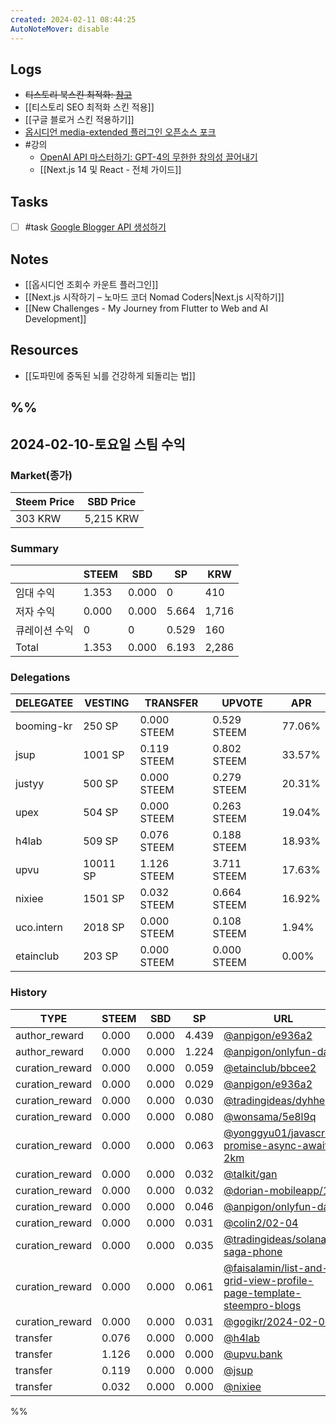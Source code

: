 ```yaml
---
created: 2024-02-11 08:44:25
AutoNoteMover: disable
---
```


## Logs
- ~~티스토리 북스킨 최적화: [참고](https://rtreasury.tistory.com/entry/%EB%B6%81%ED%81%B4%EB%9F%BD%EC%8A%A4%ED%82%A8-%EC%B4%88%EA%B8%B0%EC%84%A4%EC%A0%95)~~
- [[티스토리 SEO 최적화 스킨 적용]]
- [[구글 블로거 스킨 적용하기]]
- [옵시디언 media-extended 플러그인 오픈소스 포크](https://github.com/anpigon/media-extended)
- #강의
	- [OpenAI API 마스터하기: GPT-4의 무한한 창의성 끌어내기](https://kmooc.udemy.com/course/mastering-openai-korean/)
	- [[Next.js 14 및 React - 전체 가이드]]

## Tasks
- [ ] #task [Google Blogger API 생성하기](https://ux.stories.pe.kr/281)

## Notes
- [[옵시디언 조회수 카운트 플러그인]]
- [[Next.js 시작하기 – 노마드 코더 Nomad Coders|Next.js 시작하기]]
- [[New Challenges - My Journey from Flutter to Web and AI Development]]

## Resources
- [[도파민에 중독된 뇌를 건강하게 되돌리는 법]]

%%
---

## 2024-02-10-토요일 스팀 수익

### Market(종가)
| Steem Price | SBD Price |
| --- | --- |
| 303 KRW | 5,215 KRW |

### Summary
| | STEEM | SBD | SP | KRW |
| --- | --- | --- | --- |--- |
| 임대 수익 | 1.353 | 0.000 | 0 | 410 |
| 저자 수익 | 0.000 | 0.000 | 5.664 | 1,716 |
| 큐레이션 수익 | 0 | 0 | 0.529 | 160 |
| Total | 1.353 | 0.000 | 6.193 | 2,286 |

### Delegations
| DELEGATEE | VESTING | TRANSFER | UPVOTE | APR |
| --- | --- | --- | --- | --- |
| booming-kr | 250 SP | 0.000 STEEM | 0.529 STEEM | 77.06% |
| jsup | 1001 SP | 0.119 STEEM | 0.802 STEEM | 33.57% |
| justyy | 500 SP | 0.000 STEEM | 0.279 STEEM | 20.31% |
| upex | 504 SP | 0.000 STEEM | 0.263 STEEM | 19.04% |
| h4lab | 509 SP | 0.076 STEEM | 0.188 STEEM | 18.93% |
| upvu | 10011 SP | 1.126 STEEM | 3.711 STEEM | 17.63% |
| nixiee | 1501 SP | 0.032 STEEM | 0.664 STEEM | 16.92% |
| uco.intern | 2018 SP | 0.000 STEEM | 0.108 STEEM | 1.94% |
| etainclub | 203 SP | 0.000 STEEM | 0.000 STEEM | 0.00% |

### History
| TYPE | STEEM | SBD | SP | URL |
| --- | --- | --- | --- | --- |
| author_reward | 0.000 | 0.000 | 4.439 | [@anpigon/e936a2](https://steemit.com/@anpigon/e936a2) |
| author_reward | 0.000 | 0.000 | 1.224 | [@anpigon/onlyfun-data](https://steemit.com/@anpigon/onlyfun-data) |
| curation_reward | 0.000 | 0.000 | 0.059 | [@etainclub/bbcee2](https://steemit.com/@etainclub/bbcee2) |
| curation_reward | 0.000 | 0.000 | 0.029 | [@anpigon/e936a2](https://steemit.com/@anpigon/e936a2) |
| curation_reward | 0.000 | 0.000 | 0.030 | [@tradingideas/dyhhe](https://steemit.com/@tradingideas/dyhhe) |
| curation_reward | 0.000 | 0.000 | 0.080 | [@wonsama/5e8l9q](https://steemit.com/@wonsama/5e8l9q) |
| curation_reward | 0.000 | 0.000 | 0.063 | [@yonggyu01/javascript-promise-async-await-2km](https://steemit.com/@yonggyu01/javascript-promise-async-await-2km) |
| curation_reward | 0.000 | 0.000 | 0.032 | [@talkit/gan](https://steemit.com/@talkit/gan) |
| curation_reward | 0.000 | 0.000 | 0.032 | [@dorian-mobileapp/116](https://steemit.com/@dorian-mobileapp/116) |
| curation_reward | 0.000 | 0.000 | 0.046 | [@anpigon/onlyfun-data](https://steemit.com/@anpigon/onlyfun-data) |
| curation_reward | 0.000 | 0.000 | 0.031 | [@colin2/02-04](https://steemit.com/@colin2/02-04) |
| curation_reward | 0.000 | 0.000 | 0.035 | [@tradingideas/solana-saga-phone](https://steemit.com/@tradingideas/solana-saga-phone) |
| curation_reward | 0.000 | 0.000 | 0.061 | [@faisalamin/list-and-grid-view-profile-page-template-steempro-blogs](https://steemit.com/@faisalamin/list-and-grid-view-profile-page-template-steempro-blogs) |
| curation_reward | 0.000 | 0.000 | 0.031 | [@gogikr/2024-02-04](https://steemit.com/@gogikr/2024-02-04) |
| transfer | 0.076 | 0.000 | 0.000 | [@h4lab](https://steemit.com/@h4lab) |
| transfer | 1.126 | 0.000 | 0.000 | [@upvu.bank](https://steemit.com/@upvu.bank) |
| transfer | 0.119 | 0.000 | 0.000 | [@jsup](https://steemit.com/@jsup) |
| transfer | 0.032 | 0.000 | 0.000 | [@nixiee](https://steemit.com/@nixiee) |




%%
